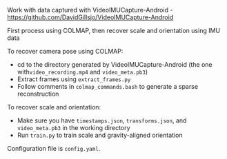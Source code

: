 Work with data captured with VideoIMUCapture-Android - https://github.com/DavidGillsjo/VideoIMUCapture-Android

First process using COLMAP, then recover scale and orientation using IMU data

To recover camera pose using COLMAP:
- cd to the directory generated by VideoIMUCapture-Android (the one with`video_recording.mp4` and `video_meta.pb3`)
- Extract frames using `extract_frames.py`
- Follow comments in `colmap_commands.bash` to generate a sparse reconstruction

To recover scale and orientation:
- Make sure you have `timestamps.json`, `transforms.json`, and `video_meta.pb3` in the working directory
- Run `train.py` to train scale and gravity-aligned orientation

Configuration file is `config.yaml`.

